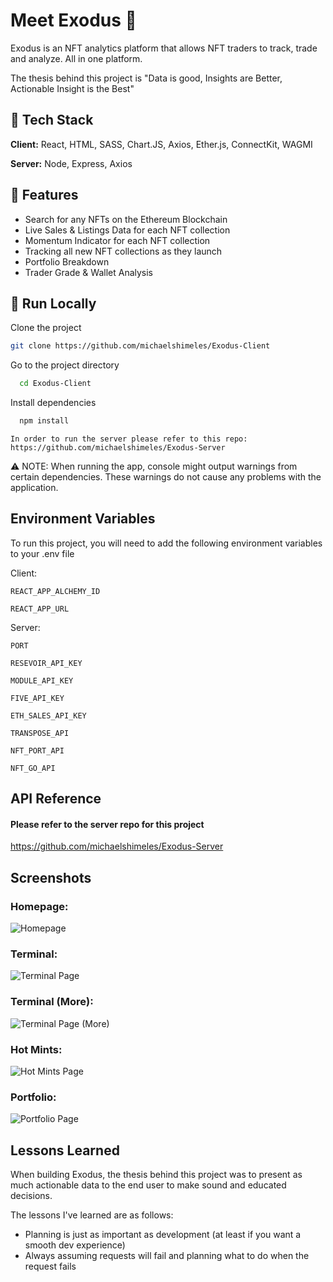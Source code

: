 # Meet Exodus 🧠

Exodus is an NFT analytics platform that allows NFT traders to track, trade and analyze. All in one platform.

The thesis behind this project is "Data is good, Insights are Better, Actionable Insight is the Best" 

## 👾 Tech Stack

**Client:** React, HTML, SASS, Chart.JS, Axios, Ether.js, ConnectKit, WAGMI

**Server:** Node, Express, Axios


## 🎯 Features

- Search for any NFTs on the Ethereum Blockchain
- Live Sales & Listings Data for each NFT collection
- Momentum Indicator for each NFT collection
- Tracking all new NFT collections as they launch 
- Portfolio Breakdown
- Trader Grade & Wallet Analysis


## 🏃 Run Locally

Clone the project

```bash
git clone https://github.com/michaelshimeles/Exodus-Client
```

Go to the project directory

```bash
  cd Exodus-Client
```

Install dependencies

```bash
  npm install
```

```
In order to run the server please refer to this repo:
https://github.com/michaelshimeles/Exodus-Server
```

⚠️ NOTE: When running the app, console might output warnings from certain dependencies. These warnings do not cause any problems with the application.

## Environment Variables

To run this project, you will need to add the following environment variables to your .env file

Client:

`REACT_APP_ALCHEMY_ID`

`REACT_APP_URL`

Server:

`PORT`

`RESEVOIR_API_KEY`

`MODULE_API_KEY`

`FIVE_API_KEY`

`ETH_SALES_API_KEY`

`TRANSPOSE_API`

`NFT_PORT_API`

`NFT_GO_API`

## API Reference

#### Please refer to the server repo for this project

https://github.com/michaelshimeles/Exodus-Server


## Screenshots

### Homepage:
![Homepage](https://user-images.githubusercontent.com/69605071/207727873-c7ece8d2-354b-4593-829d-5ff4ebdd73f9.png)

### Terminal:
![Terminal Page](https://user-images.githubusercontent.com/69605071/207727880-4eef6076-eb6b-402d-be4d-3973556499b3.png)

### Terminal (More):
![Terminal Page (More)](https://user-images.githubusercontent.com/69605071/207727868-66f8e88b-d8a7-46cf-a5fc-f07fd06b607a.png)

### Hot Mints:
![Hot Mints Page](https://user-images.githubusercontent.com/69605071/207727877-f10c0771-7310-46f3-8ae0-358a5f73beae.png)

### Portfolio:
![Portfolio Page](https://user-images.githubusercontent.com/69605071/207727878-948b4396-0a83-43d4-849d-ce782f1b6468.png)
## Lessons Learned

When building Exodus, the thesis behind this project was to present as much actionable data to the end user to make sound and educated decisions.

The lessons I've learned are as follows:

- Planning is just as important as development (at least if you want a smooth dev experience)
- Always assuming requests will fail and planning what to do when the request fails 